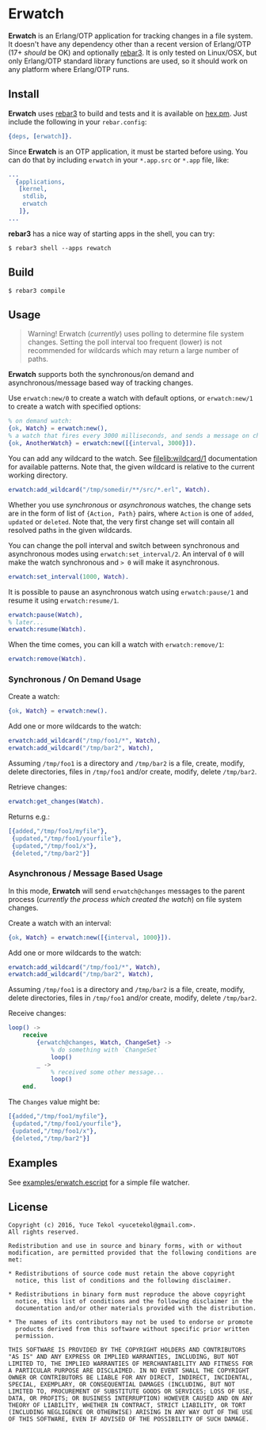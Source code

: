 # Erwatch

**Erwatch** is an Erlang/OTP application for tracking changes in
a file system. It doesn't have any dependency other than a recent version of
Erlang/OTP (17+ *should* be OK) and optionally [rebar3](http://www.rebar3.org/).
It is only tested on Linux/OSX, but only Erlang/OTP standard library functions
are used, so it should work on any platform where Erlang/OTP runs.

## Install

**Erwatch** uses [rebar3](http://www.rebar3.org/) to build and tests and
it is available on [hex.pm](https://hex.pm/). Just include the following
in your `rebar.config`:

```erlang
{deps, [erwatch]}.
```

Since **Erwatch** is an OTP application, it must be started before
using. You can do that by including `erwatch` in your `*.app.src` or `*.app` file, like:

```erlang
...
  {applications,
   [kernel,
    stdlib,
    erwatch
   ]},
...
```

**rebar3** has a nice way of starting apps in the shell, you can try:

    $ rebar3 shell --apps rewatch


## Build

    $ rebar3 compile

## Usage

> Warning!
> Erwatch (*currently*) uses polling to determine file system changes.
> Setting the poll interval too frequent (lower) is not recommended
> for wildcards which may return a large number of paths.

**Erwatch** supports both the synchronous/on demand and asynchronous/message based way
of tracking changes.

Use `erwatch:new/0` to create a watch with default options, or `erwatch:new/1`
to create a watch with specified options:

```erlang
% on demand watch:
{ok, Watch} = erwatch:new(),
% a watch that fires every 3000 milliseconds, and sends a message on changes
{ok, AnotherWatch} = erwatch:new([{interval, 3000}]).
```

You can add any wildcard to the watch. See
[filelib:wildcard/1](http://erlang.org/doc/man/filelib.html#wildcard-1)
documentation for available patterns. Note that, the given wildcard is
relative to the current working directory.

```erlang
erwatch:add_wildcard("/tmp/somedir/**/src/*.erl", Watch).
```

Whether you use *synchronous* or *asynchronous* watches, the change sets are
in the form of list of `{Action, Path}` pairs, where `Action` is one of
`added`, `updated` or `deleted`. Note that, the very first change set will
contain all resolved paths in the given wildcards.

You can change the poll interval and switch between synchronous
and asynchronous modes using `erwatch:set_interval/2`. An interval of
`0` will make the watch synchronous and `> 0` will make it asynchronous.

```erlang
erwatch:set_interval(1000, Watch).
```

It is possible to pause an asynchronous watch using `erwatch:pause/1` and
resume it using `erwatch:resume/1`.

```erlang
erwatch:pause(Watch),
% later...
erwatch:resume(Watch).
```
When the time comes, you can kill a watch with `erwatch:remove/1`:

```erlang
erwatch:remove(Watch).
```

### Synchronous / On Demand Usage

Create a watch:

```erlang
{ok, Watch} = erwatch:new().
```
Add one or more wildcards to the watch:

```erlang
erwatch:add_wildcard("/tmp/foo1/*", Watch),
erwatch:add_wildcard("/tmp/bar2", Watch),
```

Assuming `/tmp/foo1` is a directory and `/tmp/bar2` is a file,
create, modify, delete directories, files in `/tmp/foo1` and/or
create, modify, delete `/tmp/bar2`.

Retrieve changes:

```erlang
erwatch:get_changes(Watch).
```

Returns e.g.:

```erlang
[{added,"/tmp/foo1/myfile"},
 {updated,"/tmp/foo1/yourfile"},
 {updated,"/tmp/foo1/x"},
 {deleted,"/tmp/bar2"}]
```

### Asynchronous / Message Based Usage

In this mode, **Erwatch** will send `erwatch@changes` messages to the
parent process (*currently the process which created the watch*) on
file system changes.

Create a watch with an interval:

```erlang
{ok, Watch} = erwatch:new([{interval, 1000}]).
```
Add one or more wildcards to the watch:

```erlang
erwatch:add_wildcard("/tmp/foo1/*", Watch),
erwatch:add_wildcard("/tmp/bar2", Watch),
```

Assuming `/tmp/foo1` is a directory and `/tmp/bar2` is a file,
create, modify, delete directories, files in `/tmp/foo1` and/or
create, modify, delete `/tmp/bar2`.

Receive changes:

```erlang
loop() ->
    receive
        {erwatch@changes, Watch, ChangeSet} ->
            % do something with `ChangeSet`
            loop()
        _ ->
            % received some other message...
            loop()
    end.
```
The `Changes` value might be:

```erlang
[{added,"/tmp/foo1/myfile"},
 {updated,"/tmp/foo1/yourfile"},
 {updated,"/tmp/foo1/x"},
 {deleted,"/tmp/bar2"}]
```

## Examples

See [examples/erwatch.escript](https://github.com/yuce/erwatch/blob/master/examples/watch.escript)
for a simple file watcher.

## License

```
Copyright (c) 2016, Yuce Tekol <yucetekol@gmail.com>.
All rights reserved.

Redistribution and use in source and binary forms, with or without
modification, are permitted provided that the following conditions are
met:

* Redistributions of source code must retain the above copyright
  notice, this list of conditions and the following disclaimer.

* Redistributions in binary form must reproduce the above copyright
  notice, this list of conditions and the following disclaimer in the
  documentation and/or other materials provided with the distribution.

* The names of its contributors may not be used to endorse or promote
  products derived from this software without specific prior written
  permission.

THIS SOFTWARE IS PROVIDED BY THE COPYRIGHT HOLDERS AND CONTRIBUTORS
"AS IS" AND ANY EXPRESS OR IMPLIED WARRANTIES, INCLUDING, BUT NOT
LIMITED TO, THE IMPLIED WARRANTIES OF MERCHANTABILITY AND FITNESS FOR
A PARTICULAR PURPOSE ARE DISCLAIMED. IN NO EVENT SHALL THE COPYRIGHT
OWNER OR CONTRIBUTORS BE LIABLE FOR ANY DIRECT, INDIRECT, INCIDENTAL,
SPECIAL, EXEMPLARY, OR CONSEQUENTIAL DAMAGES (INCLUDING, BUT NOT
LIMITED TO, PROCUREMENT OF SUBSTITUTE GOODS OR SERVICES; LOSS OF USE,
DATA, OR PROFITS; OR BUSINESS INTERRUPTION) HOWEVER CAUSED AND ON ANY
THEORY OF LIABILITY, WHETHER IN CONTRACT, STRICT LIABILITY, OR TORT
(INCLUDING NEGLIGENCE OR OTHERWISE) ARISING IN ANY WAY OUT OF THE USE
OF THIS SOFTWARE, EVEN IF ADVISED OF THE POSSIBILITY OF SUCH DAMAGE.
```